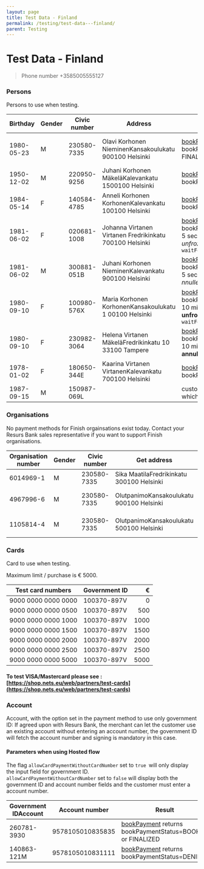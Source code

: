 ```yaml
---
layout: page
title: Test Data - Finland
permalink: /testing/test-data---finland/
parent: Testing
---
```



# Test Data - Finland 


> Phone number +3585005555127

### Persons
Persons to use when testing.

| Birthday   | Gender | Civic number | Address                                                 |  [Simplified shop flow](/simplified-flow-api/)                                                                                                    | ~~Shop flow~~ (deprecated)                                                                                                                                     |
|------------|--------|--------------|---------------------------------------------------------|--------------------------------------------------------------------------------------------------------------------------------------------------|-----------------------------------------------------------------------------------------------------------------------------------------------------------------------------------------------------------------------------|
| 1980-05-23 | M      | 230580-7335  | Olavi Korhonen NieminenKansakoulukatu 900100 Helsinki   | [bookPayment](/simplified-flow-api/bookpayment/)   returns bookPaymentStatus=BOOKED or FINALIZED                                                                       | submitLimitApplication returns decision=GRANTED bookPayment returns fraudControlStatus=NOT_FROZEN |
| 1950-12-02 | M      | 220950-9256  | Juhani Korhonen MäkeläKalevankatu 1500100 Helsinki      | [bookPayment](/simplified-flow-api/bookpayment/) returns bookPaymentStatus=DENIED                                                                                      | submitLimitApplication returns decision=TRIAL                                                                                                           |
| 1984-05-14 | F      | 140584-4785  | Anneli Korhonen KorhonenKalevankatu 100100 Helsinki     | [bookPayment](/simplified-flow-api/bookpayment/)  returns bookPaymentStatus=FROZEN                                                                                     | bookPayment returns fraudControlStatus=FROZEN                                                                                                                       |
| 1981-06-02 | F      | 020681-1008  | Johanna Virtanen Virtanen Fredrikinkatu 700100 Helsinki | [bookPayment](/simplified-flow-api/bookpayment/) returns bookPaymentStatus=FROZENAfter 5 seconds the payment is **unfrozen*.*** Requires `waitForFraudControl=true`    | bookPayment returns bookPaymentStatus=FROZEN After 5 seconds the payment is **unfrozen*.*** Requires `waitForFraudControl=true`                                    |
| 1981-06-02 | M      | 300881-051B  | Juhani Korhonen NieminenKalevankatu 900100 Helsinki     | [bookPayment](/simplified-flow-api/bookpayment/) returns bookPaymentStatus=FROZENAfter 5 seconds the payment is **a** **nnulled*.***                                   | bookPayment returns bookPaymentStatus=FROZEN After 5 seconds the payment is **annulled*.***                                                                        |
| 1980-09-10 | F      | 100980-576X  | Maria Korhonen KorhonenKansakoulukatu 1 00100 Helsinki  | [bookPayment](/simplified-flow-api/bookpayment/) returns bookPaymentStatus=FROZENAfter 10 minutes the payment is **unfrozen.** Requires `waitForFraudControl=true`     | bookPayment returns bookPaymentStatus=FROZENAfter 10 minutes the payment is **unfrozen.** Requires `waitForFraudControl=true`                                       |
| 1980-09-10 | F      | 230982-3064  | Helena Virtanen MäkeläFredrikinkatu 10 33100 Tampere    | [bookPayment](/simplified-flow-api/bookpayment/) returns bookPaymentStatus=FROZENAfter 10 minutes the payment is **annulled.**                                         | bookPayment returns bookPaymentStatus=FROZENAfter 10 minutes the payment is **annulled.**                                                                           |
| 1978-01-02 | F      | 180650-344E  | Kaarina Virtanen VirtanenKalevankatu 700100 Helsinki    | [bookPayment](/simplified-flow-api/bookpayment/) returns bookPaymentStatus=DENIED                                                                                      | submitLimitApplication returns decision=DENIED                                                                                                          |
| 1987-09-15 | M      | 150987-069L  |                                                         | customer got no cards/accounts which allow **new card/account**                                                                                  | customer got no cards/accounts which allow **new card/account**                                                                                                                                                             |

### Organisations
No payment methods for Finish orgainsations exist today. Contact your
Resurs Bank sales representative if you want to support Finish
organisations.

| Organisation number | Gender | Civic number | Get address                               | ~~[Shop Flow](https://test.resurs.com/docs/display/DD/Shop+Flow+Service)~~                                             | [Simplified shop flow](simplified-flow-api)                 |
|---------------------|--------|--------------|-------------------------------------------|--------------------------------------------------------------------------------------------------------------------|-------------------------------------------------------------|
| 6014969-1           | M      | 230580-7335  | Sika MaatilaFredrikinkatu 300100 Helsinki |                                                                                                                    |                                                             |
| 4967996-6           | M      | 230580-7335  | OlutpanimoKansakoulukatu 900100 Helsinki  | submitLimitApplication returns decision=DENIED | [bookPayment](/simplified-flow-api/bookpayment/) returns bookPaymentStatus=DENIED |
| 1105814-4           | M      | 230580-7335  | OlutpanimoKansakoulukatu 500100 Helsinki  | submitLimitApplication returns decision=TRIAL  | [bookPayment](/simplified-flow-api/bookpayment/) returns bookPaymentStatus=DENIED |

### Cards
Card to use when testing.

Maximum limit / purchase is € 5000.

| Test card numbers   | Government ID   |    € |
|---------------------|-----------------|-----:|
| 9000 0000 0000 0000 | 100370-897V     |    0 |
| 9000 0000 0000 0500 |  100370-897V    |  500 |
| 9000 0000 0000 1000 | 100370-897V     | 1000 |
| 9000 0000 0000 1500 | 100370-897V     | 1500 |
| 9000 0000 0000 2000 | 100370-897V     | 2000 |
| 9000 0000 0000 2500 | 100370-897V     | 2500 |
| 9000 0000 0000 5000 | 100370-897V     | 5000 |

#### To test VISA/Mastercard please see :[https://shop.nets.eu/web/partners/test-cards](https://shop.nets.eu/web/partners/test-cards)

### Account
Account, with the option set in the payment method to use only
government ID: If agreed upon with Resurs Bank, the merchant can let the
customer use an existing account without entering an account number, the
government ID will fetch the account number and signing is mandatory in
this case.

#### Parameters when using Hosted flow
The flag `allowCardPaymentWithoutCardNumber` set to `true `will only
display the input field for government ID.  
`allowCardPaymentWithoutCardNumber` set to `false` will display both the
government ID and account number fields and the customer must enter a
account number.

| Government IDAccount  | Account number     | Result                                                                    |
|-----------------------|--------------------|---------------------------------------------------------------------------|
|  260781-3930          |  9578105010835835  | [bookPayment](simplified-flow-api/bookpayment/)  returns bookPaymentStatus=BOOKED or FINALIZED |
| 140863-121M           | 9578105010831111   | [bookPayment](simplified-flow-api/bookpayment/) returns bookPaymentStatus=DENIED               |

